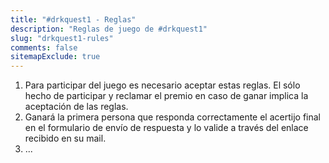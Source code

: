 ```yaml
---
title: "#drkquest1 - Reglas"
description: "Reglas de juego de #drkquest1"
slug: "drkquest1-rules"
comments: false
sitemapExclude: true
---
```


1. Para participar del juego es necesario aceptar estas reglas. El sólo hecho de participar y reclamar el premio en caso de ganar implica la aceptación de las reglas.
1. Ganará la primera persona que responda correctamente el acertijo final en el formulario de envío de respuesta y lo valide a través del enlace recibido en su mail.
1. ...